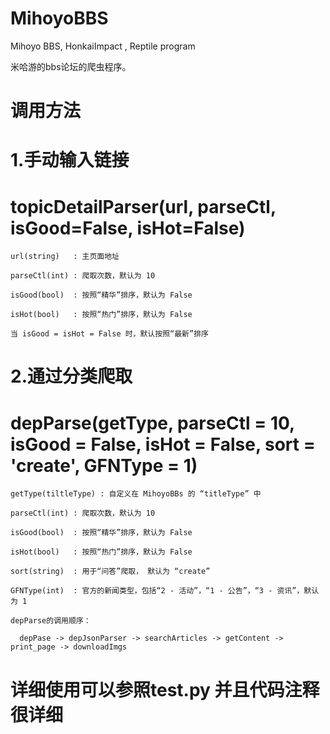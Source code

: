 # MihoyoBBS
Mihoyo BBS, HonkaiImpact , Reptile program

米哈游的bbs论坛的爬虫程序。

# 调用方法
#  1.手动输入链接
  # topicDetailParser(url, parseCtl, isGood=False, isHot=False)
	
    url(string)   : 主页面地址
  
    parseCtl(int) : 爬取次数，默认为 10
  
    isGood(bool)  : 按照“精华”排序，默认为 False
  
    isHot(bool)   : 按照“热门”排序，默认为 False
  
    当 isGood = isHot = False 时，默认按照“最新”排序
  
  
 #  2.通过分类爬取
   #  depParse(getType, parseCtl = 10, isGood = False, isHot = False, sort = 'create', GFNType = 1)
    
    getType(tiltleType) : 自定义在 MihoyoBBs 的 “titleType” 中
    
    parseCtl(int) : 爬取次数，默认为 10
    
    isGood(bool)  : 按照“精华”排序，默认为 False
  
    isHot(bool)   : 按照“热门”排序，默认为 False
    
    sort(string)  : 用于“问答”爬取， 默认为 “create”
    
    GFNType(int)  : 官方的新闻类型，包括“2 - 活动”，“1 - 公告”，“3 - 资讯”，默认为 1
    
    depParse的调用顺序：
      
      depPase -> depJsonParser -> searchArticles -> getContent -> print_page -> downloadImgs 
      

# 详细使用可以参照test.py 并且代码注释很详细
